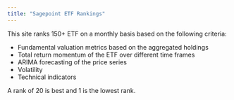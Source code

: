 ```yaml
---
title: "Sagepoint ETF Rankings"
---
```


This site ranks 150+ ETF on a monthly basis based on the following criteria:

* Fundamental valuation metrics based on the aggregated holdings
* Total return momentum of the ETF over different time frames
* ARIMA forecasting of the price series
* Volatility
* Technical indicators

A rank of 20 is best and 1 is the lowest rank. 
